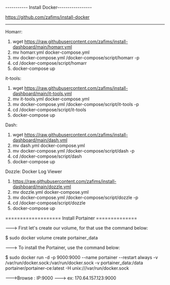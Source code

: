 ----------- Install Docker-----------------

https://github.com/zafims/install-docker

-------------------------------------------
Homarr:
1. wget https://raw.githubusercontent.com/zafims/install-dashboard/main/homarr.yml
2. mv homarr.yml docker-compose.yml
3. mv docker-compose.yml /docker-compose/script/homarr -p
4. cd /docker-compose/script/homarr
5. docker-compose up

it-tools:
1. wget https://raw.githubusercontent.com/zafims/install-dashboard/main/it-tools.yml
2. mv it-tools.yml docker-compose.yml
3. mv docker-compose.yml /docker-compose/script/it-tools -p
4. cd /docker-compose/script/it-tools
5. docker-compose up

Dash:
1. wget https://raw.githubusercontent.com/zafims/install-dashboard/main/dash.yml
2. mv dash.yml docker-compose.yml
3. mv docker-compose.yml /docker-compose/script/dash -p
4. cd /docker-compose/script/dash
5. docker-compose up

Dozzle: Docker Log Viewer
1. https://raw.githubusercontent.com/zafims/install-dashboard/main/dozzle.yml
2. mv dozzle.yml docker-compose.yml
3. mv docker-compose.yml /docker-compose/script/dozzle -p
4. cd /docker-compose/script/dozzle
5. docker-compose up

=================== Install Portainer ==============

---> First let's create our volume, for that use the command below:

$ sudo docker volume create portainer_data

---> To install the Portainer, use the command below:

$ sudo  docker run -d -p 9000:9000 --name portainer --restart always -v /var/run/docker.sock:/var/run/docker.sock -v portainer_data:/data portainer/portainer-ce:latest -H unix:///var/run/docker.sock

--->Browse : IP:9000
			---> ex: 170.64.157.123:9000
